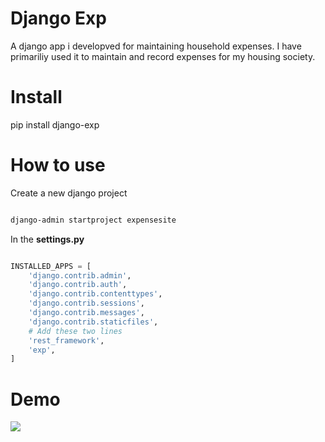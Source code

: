 # Django Exp
A django app i developved for maintaining household expenses. I have primariliy used it to maintain and record expenses for my housing society.

# Install
pip install django-exp

# How to use

Create a new django project

```bash

django-admin startproject expensesite

```

In the **settings.py**

```python

INSTALLED_APPS = [
    'django.contrib.admin',
    'django.contrib.auth',
    'django.contrib.contenttypes',
    'django.contrib.sessions',
    'django.contrib.messages',
    'django.contrib.staticfiles',
    # Add these two lines
    'rest_framework',
    'exp',
]

```



# Demo

![](img/expense_slow.gif)


